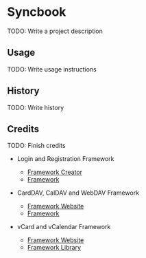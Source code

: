 # Syncbook

TODO: Write a project description

## Usage

TODO: Write usage instructions

## History

TODO: Write history

## Credits

TODO: Finish credits

- Login and Registration Framework
  - [Framework Creator](https://github.com/panique) 
  - [Framework](https://github.com/panique/huge)

- CardDAV, CalDAV and WebDAV Framework
  - [Framework Website](http://sabre.io/)
  - [Framework](https://github.com/fruux/sabre-dav)

- vCard and vCalendar Framework
  - [Framework Website](http://sabre.io/)
  - [Framework Library](https://github.com/fruux/sabre-vobject)
